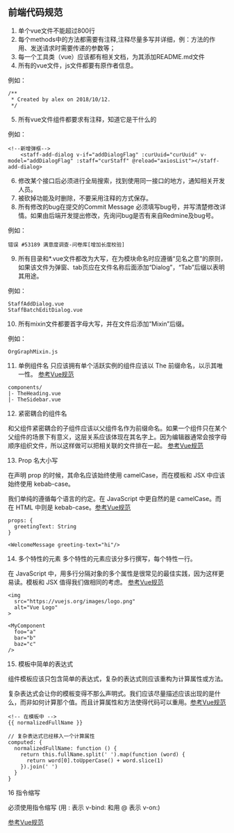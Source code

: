 ## 前端代码规范
1. 单个vue文件不能超过800行
2. 每个methods中的方法都需要有注释,注释尽量多写并详细，例：方法的作用、发送请求时需要传递的参数等；
3. 每一个工具类（vue）应该都有相关文档，为其添加README.md文件
4. 所有的vue文件，js文件都要有原作者信息。

例如：
```
/**
 * Created by alex on 2018/10/12.
 */
```

5. 所有vue文件组件都要求有注释，知道它是干什么的

例如：
```
<!--新增弹框-->
    <staff-add-dialog v-if="addDialogFlag" :curUuid="curUuid" v-model="addDialogFlag" :staff="curStaff" @reload="axiosList"></staff-add-dialog>
```
6. 修改某个接口后必须进行全局搜索，找到使用同一接口的地方，通知相关开发人员。
7. 被砍掉功能及时删除，不要采用注释的方式保存。
8. 所有修改的bug在提交的Commit Message 必须填写bug号，并写清楚修改详情。如果由后端开发提出修改，先询问bug是否有来自Redmine及bug号。

例如：

```
错误 #53189 满意度调查-问卷库[增加长度校验]
```
9. 所有目录和*.vue文件都改为大写，在为模块命名时应遵循“见名之意”的原则，如果该文件为弹窗、tab页应在文件名称后面添加“Dialog”，“Tab”后缀以表明其用途。

例如：

```
StaffAddDialog.vue
StaffBatchEditDialog.vue
```

10. 所有mixin文件都要首字母大写，并在文件后添加“Mixin”后缀。

例如：

```
OrgGraphMixin.js
```
11. 单例组件名 只应该拥有单个活跃实例的组件应该以 The 前缀命名，以示其唯一性。
[参考Vue规范](https://cn.vuejs.org/v2/style-guide/index.html#%E5%8D%95%E4%BE%8B%E7%BB%84%E4%BB%B6%E5%90%8D-%E5%BC%BA%E7%83%88%E6%8E%A8%E8%8D%90)

```
components/
|- TheHeading.vue
|- TheSidebar.vue
```

12. 紧密耦合的组件名

和父组件紧密耦合的子组件应该以父组件名作为前缀命名。如果一个组件只在某个父组件的场景下有意义，这层关系应该体现在其名字上。因为编辑器通常会按字母顺序组织文件，所以这样做可以把相关联的文件排在一起。
[参考Vue规范](https://cn.vuejs.org/v2/style-guide/index.html#%E7%B4%A7%E5%AF%86%E8%80%A6%E5%90%88%E7%9A%84%E7%BB%84%E4%BB%B6%E5%90%8D-%E5%BC%BA%E7%83%88%E6%8E%A8%E8%8D%90)


13. Prop 名大小写 
 
在声明 prop 的时候，其命名应该始终使用 camelCase，而在模板和 JSX 中应该始终使用 kebab-case。

我们单纯的遵循每个语言的约定。在 JavaScript 中更自然的是 camelCase。而在 HTML 中则是 kebab-case。[参考Vue规范](https://cn.vuejs.org/v2/style-guide/index.html#Prop-%E5%90%8D%E5%A4%A7%E5%B0%8F%E5%86%99-%E5%BC%BA%E7%83%88%E6%8E%A8%E8%8D%90)


```
props: {
  greetingText: String
}

<WelcomeMessage greeting-text="hi"/>
```

14. 多个特性的元素
多个特性的元素应该分多行撰写，每个特性一行。

在 JavaScript 中，用多行分隔对象的多个属性是很常见的最佳实践，因为这样更易读。模板和 JSX 值得我们做相同的考虑。
[参考Vue规范](https://cn.vuejs.org/v2/style-guide/index.html#%E5%A4%9A%E4%B8%AA%E7%89%B9%E6%80%A7%E7%9A%84%E5%85%83%E7%B4%A0-%E5%BC%BA%E7%83%88%E6%8E%A8%E8%8D%90)


```
<img
  src="https://vuejs.org/images/logo.png"
  alt="Vue Logo"
>

<MyComponent
  foo="a"
  bar="b"
  baz="c"
/>
```
15. 模板中简单的表达式

组件模板应该只包含简单的表达式，复杂的表达式则应该重构为计算属性或方法。

复杂表达式会让你的模板变得不那么声明式。我们应该尽量描述应该出现的是什么，而非如何计算那个值。而且计算属性和方法使得代码可以重用。[参考Vue规范](https://cn.vuejs.org/v2/style-guide/index.html#%E6%A8%A1%E6%9D%BF%E4%B8%AD%E7%AE%80%E5%8D%95%E7%9A%84%E8%A1%A8%E8%BE%BE%E5%BC%8F-%E5%BC%BA%E7%83%88%E6%8E%A8%E8%8D%90)


```
<!-- 在模板中 -->
{{ normalizedFullName }}

// 复杂表达式已经移入一个计算属性
computed: {
  normalizedFullName: function () {
    return this.fullName.split(' ').map(function (word) {
      return word[0].toUpperCase() + word.slice(1)
    }).join(' ')
  }
}
```

16 指令缩写

必须使用指令缩写 (用 : 表示 v-bind: 和用 @ 表示 v-on:) 

[参考Vue规范](https://cn.vuejs.org/v2/style-guide/index.html#%E6%8C%87%E4%BB%A4%E7%BC%A9%E5%86%99-%E5%BC%BA%E7%83%88%E6%8E%A8%E8%8D%90)


